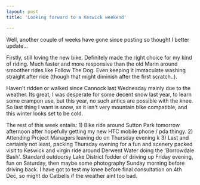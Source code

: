 ```yaml
---
layout: post
title: 'Looking forward to a Keswick weekend'

---
```

Well, another couple of weeks have gone since posting so thought I better
update...

Firstly, still loving the new bike. Definitely made the right choice for my kind
of riding. Much faster and more responsive than the old Marin around smoother
rides like Follow The Dog. Even keeping it immaculate washing straight after
ride (though that might diminish after the first scratch..).

Haven't ridden or walked since Cannock last Wednesday mainly due to the weather.
Its great, I was desperate for some decent snow last year, to learn some crampon
use, but this year, no such antics are possible with the knee. So last thing I
want is snow, as it isn't very mountain bike compatible, and this winter looks
set to be cold.

The rest of this week entails: 1) Bike ride around Sutton Park tomorrow
afternoon after hopefully getting my new HTC mobile phone / pda thingy.  2)
Attending Project Managers leaving do on Thursday evening k 3) Last and
certainly not least, packing Thursday evening for a fun and scenery packed visit
to Keswick and virgin ride around Derwent Water doing the 'Borrowdale Bash'.
Standard outdoorsy Lake District fodder of driving up Friday evening, fun on
Saturday, then maybe some photography Sunday morning before driving back. I have
got to test my knee before final consultation on 4th Dec, so might do Catbells
if the weather aint too bad.
